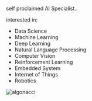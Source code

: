 self proclaimed AI Specialist..

interested in: 
- Data Science
- Machine Learning
- Deep Learning
- Natural Language Processing
- Computer Vision
- Reinforcement Learning
- Embedded System
- Internet of Things
- Robotics

<img src="https://github-readme-streak-stats.herokuapp.com/?user=algonacci&" alt="algonacci" />
